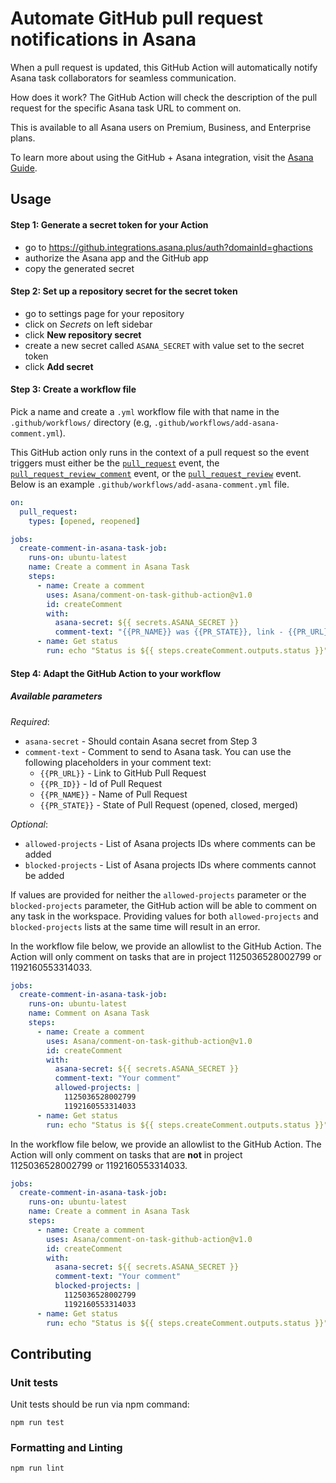 # Automate GitHub pull request notifications in Asana

When a pull request is updated, this GitHub Action will automatically notify Asana task collaborators for seamless communication. 

How does it work? The GitHub Action will check the description of the pull request for the specific Asana task URL to comment on.

This is available to all Asana users on Premium, Business, and Enterprise plans. 

To learn more about using the GitHub + Asana integration, visit the [Asana Guide](https://asana.com/guide/help/api/github).

## Usage

#### Step 1: Generate a secret token for your Action

* go to https://github.integrations.asana.plus/auth?domainId=ghactions
* authorize the Asana app and the GitHub app
* copy the generated secret

#### Step 2: Set up a repository secret for the secret token

* go to settings page for your repository
* click on *Secrets* on left sidebar
* click **New repository secret**
* create a new secret called `ASANA_SECRET` with value set to the secret token
* click **Add secret**

#### Step 3: Create a workflow file

Pick a name and create a `.yml` workflow file with that name in the `.github/workflows/` directory (e.g, `.github/workflows/add-asana-comment.yml`). 

This GitHub action only runs in the context of a pull request so the event triggers must either be the [`pull_request`](https://docs.github.com/en/developers/webhooks-and-events/webhooks/webhook-events-and-payloads#pull_request) event, the [`pull_request_review_comment`](https://docs.github.com/en/developers/webhooks-and-events/webhooks/webhook-events-and-payloads#pull_request_review_comment) event, or the [`pull_request_review`](https://docs.github.com/en/developers/webhooks-and-events/webhooks/webhook-events-and-payloads#pull_request_review) event. Below is an example `.github/workflows/add-asana-comment.yml` file.

```yaml
on:
  pull_request:
    types: [opened, reopened]

jobs:
  create-comment-in-asana-task-job:
    runs-on: ubuntu-latest
    name: Create a comment in Asana Task
    steps:
      - name: Create a comment
        uses: Asana/comment-on-task-github-action@v1.0
        id: createComment
        with:
          asana-secret: ${{ secrets.ASANA_SECRET }}
          comment-text: "{{PR_NAME}} was {{PR_STATE}}, link - {{PR_URL}}"
      - name: Get status
        run: echo "Status is ${{ steps.createComment.outputs.status }}"
```

#### Step 4: Adapt the GitHub Action to your workflow

##### Available parameters

*Required*:

* ```asana-secret``` - Should contain Asana secret from Step 3
* ```comment-text``` - Comment to send to Asana task. You can use the following placeholders in your comment text:
  * ```{{PR_URL}}``` - Link to GitHub Pull Request
  * ```{{PR_ID}}``` - Id of Pull Request
  * ```{{PR_NAME}}``` - Name of Pull Request
  * ```{{PR_STATE}}```  - State of Pull Request (opened, closed, merged)

*Optional*:

* ```allowed-projects``` - List of Asana projects IDs where comments can be added
* ```blocked-projects``` - List of Asana projects IDs where comments cannot be added

If values are provided for neither the `allowed-projects` parameter or the `blocked-projects` parameter, the GitHub action will be able to comment on any task in the workspace. Providing values for both ```allowed-projects``` and ```blocked-projects``` lists at the same time will result in an error.

In the workflow file below, we provide an allowlist to the GitHub Action. The Action will only comment on tasks that are in project 1125036528002799 or 1192160553314033.

``` yaml
jobs:
  create-comment-in-asana-task-job:
    runs-on: ubuntu-latest
    name: Comment on Asana Task
    steps:
      - name: Create a comment
        uses: Asana/comment-on-task-github-action@v1.0
        id: createComment
        with:
          asana-secret: ${{ secrets.ASANA_SECRET }}
          comment-text: "Your comment"
          allowed-projects: |
            1125036528002799
            1192160553314033
      - name: Get status
        run: echo "Status is ${{ steps.createComment.outputs.status }}"
```

In the workflow file below, we provide an allowlist to the GitHub Action. The Action will only comment on tasks that are **not** in project 1125036528002799 or 1192160553314033.

```yaml
jobs:
  create-comment-in-asana-task-job:
    runs-on: ubuntu-latest
    name: Create a comment in Asana Task
    steps:
      - name: Create a comment
        uses: Asana/comment-on-task-github-action@v1.0
        id: createComment
        with:
          asana-secret: ${{ secrets.ASANA_SECRET }}
          comment-text: "Your comment"
          blocked-projects: |
            1125036528002799
            1192160553314033
      - name: Get status
        run: echo "Status is ${{ steps.createComment.outputs.status }}"
```

## Contributing

### Unit tests

Unit tests should be run via npm command:

```npm run test```

### Formatting and Linting

```npm run lint```
